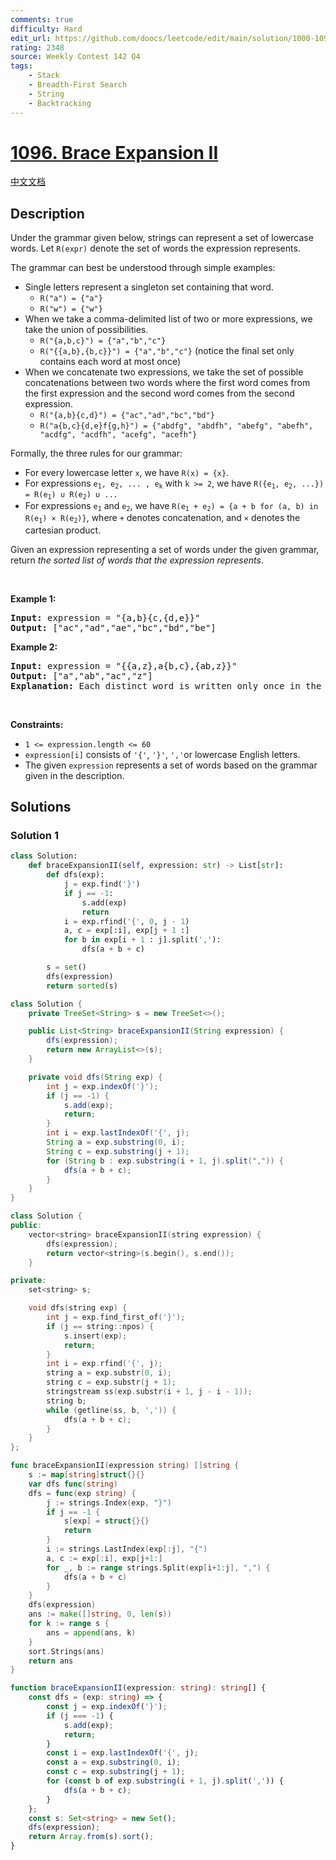 ```yaml
---
comments: true
difficulty: Hard
edit_url: https://github.com/doocs/leetcode/edit/main/solution/1000-1099/1096.Brace%20Expansion%20II/README_EN.md
rating: 2348
source: Weekly Contest 142 Q4
tags:
    - Stack
    - Breadth-First Search
    - String
    - Backtracking
---
```


# [1096. Brace Expansion II](https://leetcode.com/problems/brace-expansion-ii)

[中文文档](/solution/1000-1099/1096.Brace%20Expansion%20II/README.md)

## Description

<p>Under the grammar given below, strings can represent a set of lowercase words. Let&nbsp;<code>R(expr)</code>&nbsp;denote the set of words the expression represents.</p>

<p>The grammar can best be understood through simple examples:</p>

<ul>
	<li>Single letters represent a singleton set containing that word.
	<ul>
		<li><code>R(&quot;a&quot;) = {&quot;a&quot;}</code></li>
		<li><code>R(&quot;w&quot;) = {&quot;w&quot;}</code></li>
	</ul>
	</li>
	<li>When we take a comma-delimited list of two or more expressions, we take the union of possibilities.
	<ul>
		<li><code>R(&quot;{a,b,c}&quot;) = {&quot;a&quot;,&quot;b&quot;,&quot;c&quot;}</code></li>
		<li><code>R(&quot;{{a,b},{b,c}}&quot;) = {&quot;a&quot;,&quot;b&quot;,&quot;c&quot;}</code> (notice the final set only contains each word at most once)</li>
	</ul>
	</li>
	<li>When we concatenate two expressions, we take the set of possible concatenations between two words where the first word comes from the first expression and the second word comes from the second expression.
	<ul>
		<li><code>R(&quot;{a,b}{c,d}&quot;) = {&quot;ac&quot;,&quot;ad&quot;,&quot;bc&quot;,&quot;bd&quot;}</code></li>
		<li><code>R(&quot;a{b,c}{d,e}f{g,h}&quot;) = {&quot;abdfg&quot;, &quot;abdfh&quot;, &quot;abefg&quot;, &quot;abefh&quot;, &quot;acdfg&quot;, &quot;acdfh&quot;, &quot;acefg&quot;, &quot;acefh&quot;}</code></li>
	</ul>
	</li>
</ul>

<p>Formally, the three rules for our grammar:</p>

<ul>
	<li>For every lowercase letter <code>x</code>, we have <code>R(x) = {x}</code>.</li>
	<li>For expressions <code>e<sub>1</sub>, e<sub>2</sub>, ... , e<sub>k</sub></code> with <code>k &gt;= 2</code>, we have <code>R({e<sub>1</sub>, e<sub>2</sub>, ...}) = R(e<sub>1</sub>) &cup; R(e<sub>2</sub>) &cup; ...</code></li>
	<li>For expressions <code>e<sub>1</sub></code> and <code>e<sub>2</sub></code>, we have <code>R(e<sub>1</sub> + e<sub>2</sub>) = {a + b for (a, b) in R(e<sub>1</sub>) &times; R(e<sub>2</sub>)}</code>, where <code>+</code> denotes concatenation, and <code>&times;</code> denotes the cartesian product.</li>
</ul>

<p>Given an expression representing a set of words under the given grammar, return <em>the sorted list of words that the expression represents</em>.</p>

<p>&nbsp;</p>
<p><strong class="example">Example 1:</strong></p>

<pre>
<strong>Input:</strong> expression = &quot;{a,b}{c,{d,e}}&quot;
<strong>Output:</strong> [&quot;ac&quot;,&quot;ad&quot;,&quot;ae&quot;,&quot;bc&quot;,&quot;bd&quot;,&quot;be&quot;]
</pre>

<p><strong class="example">Example 2:</strong></p>

<pre>
<strong>Input:</strong> expression = &quot;{{a,z},a{b,c},{ab,z}}&quot;
<strong>Output:</strong> [&quot;a&quot;,&quot;ab&quot;,&quot;ac&quot;,&quot;z&quot;]
<strong>Explanation:</strong> Each distinct word is written only once in the final answer.
</pre>

<p>&nbsp;</p>
<p><strong>Constraints:</strong></p>

<ul>
	<li><code>1 &lt;= expression.length &lt;= 60</code></li>
	<li><code>expression[i]</code> consists of <code>&#39;{&#39;</code>, <code>&#39;}&#39;</code>, <code>&#39;,&#39;</code>or lowercase English letters.</li>
	<li>The given&nbsp;<code>expression</code>&nbsp;represents a set of words based on the grammar given in the description.</li>
</ul>

## Solutions

### Solution 1

<!-- tabs:start -->

```python
class Solution:
    def braceExpansionII(self, expression: str) -> List[str]:
        def dfs(exp):
            j = exp.find('}')
            if j == -1:
                s.add(exp)
                return
            i = exp.rfind('{', 0, j - 1)
            a, c = exp[:i], exp[j + 1 :]
            for b in exp[i + 1 : j].split(','):
                dfs(a + b + c)

        s = set()
        dfs(expression)
        return sorted(s)
```

```java
class Solution {
    private TreeSet<String> s = new TreeSet<>();

    public List<String> braceExpansionII(String expression) {
        dfs(expression);
        return new ArrayList<>(s);
    }

    private void dfs(String exp) {
        int j = exp.indexOf('}');
        if (j == -1) {
            s.add(exp);
            return;
        }
        int i = exp.lastIndexOf('{', j);
        String a = exp.substring(0, i);
        String c = exp.substring(j + 1);
        for (String b : exp.substring(i + 1, j).split(",")) {
            dfs(a + b + c);
        }
    }
}
```

```cpp
class Solution {
public:
    vector<string> braceExpansionII(string expression) {
        dfs(expression);
        return vector<string>(s.begin(), s.end());
    }

private:
    set<string> s;

    void dfs(string exp) {
        int j = exp.find_first_of('}');
        if (j == string::npos) {
            s.insert(exp);
            return;
        }
        int i = exp.rfind('{', j);
        string a = exp.substr(0, i);
        string c = exp.substr(j + 1);
        stringstream ss(exp.substr(i + 1, j - i - 1));
        string b;
        while (getline(ss, b, ',')) {
            dfs(a + b + c);
        }
    }
};
```

```go
func braceExpansionII(expression string) []string {
	s := map[string]struct{}{}
	var dfs func(string)
	dfs = func(exp string) {
		j := strings.Index(exp, "}")
		if j == -1 {
			s[exp] = struct{}{}
			return
		}
		i := strings.LastIndex(exp[:j], "{")
		a, c := exp[:i], exp[j+1:]
		for _, b := range strings.Split(exp[i+1:j], ",") {
			dfs(a + b + c)
		}
	}
	dfs(expression)
	ans := make([]string, 0, len(s))
	for k := range s {
		ans = append(ans, k)
	}
	sort.Strings(ans)
	return ans
}
```

```ts
function braceExpansionII(expression: string): string[] {
    const dfs = (exp: string) => {
        const j = exp.indexOf('}');
        if (j === -1) {
            s.add(exp);
            return;
        }
        const i = exp.lastIndexOf('{', j);
        const a = exp.substring(0, i);
        const c = exp.substring(j + 1);
        for (const b of exp.substring(i + 1, j).split(',')) {
            dfs(a + b + c);
        }
    };
    const s: Set<string> = new Set();
    dfs(expression);
    return Array.from(s).sort();
}
```

<!-- tabs:end -->

<!-- end -->
